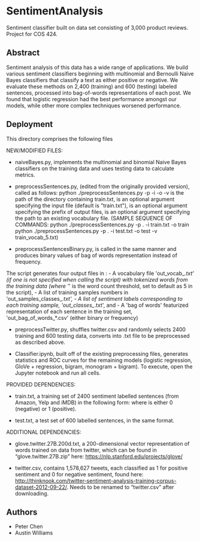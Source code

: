 # SentimentAnalysis
Sentiment classifier built on data set consisting of 3,000 product reviews. Project for COS 424.

Abstract
----------------------------------------------
Sentiment analysis of this data has a wide range of applications. We build various sentiment classifiers beginning with multinomial and Bernoulli Naive Bayes classifiers that classify a text as either positive or negative. We evaluate these methods on 2,400 (training) and 600 (testing) labeled sentences, processed into bag-of-words representations of each post. We found that logistic regression had the best performance amongst our models, while other more complex techniques worsened performance.

Deployment
----------------------------------------------
This directory comprises the following files

NEW/MODIFIED FILES:

- naiveBayes.py, implements the multinomial and binomial Naive Bayes classifiers on
the training data and uses testing data to calculate metrics.

- preprocessSentences.py, (edited from the originally provided version), called as follows: 
	python ./preprocessSentences.py -p <data> -i <in> -o <out> -v <vocab>
<data> is the path of the directory containing train.txt,
<in> is an optional argument specifying the input file (default is "train.txt"),
<out> is an optional argument specifying the prefix of output files, 
<vocab> is an optional argument specifying the path to an existing 
vocabulary file. 
(SAMPLE SEQUENCE OF COMMANDS:
python ./preprocessSentences.py -p . -i train.txt -o train
python ./preprocessSentences.py -p . -i test.txt -o test -v train_vocab_5.txt)

- preprocessSentencesBinary.py, is called in the same manner and produces binary
values of bag of words representation instead of frequency.

The script generates four output files in <data>: 
	- A vocabulary file 'out_vocab_*.txt’ (if one is not specified 
when calling the script) with tokenized words from the training data 
(where '*' is the word count threshold, set to default as 5 in the 
script), 
	- A list of training samples numbers in 
'out_samples_classes_*.txt',
	- A list of sentiment labels corresponding to each training 
sample, 'out_classes_*.txt', and
	- A 'bag of words' featurized representation of each sentence in 
the training set, 'out_bag_of_words_*.csv' (either binary or frequency)

- preprocessTwitter.py, shuffles twitter.csv and randomly selects 2400 training and 
600 testing data, converts into .txt file to be preprocessed as described above.

- Classifier.ipynb, built off of the existing preprocessing files, generates statistics and ROC curves for the remaining models (logistic regression, GloVe + regression, bigram, monogram + bigram). To execute, open the Jupyter notebook and run all cells. 


PROVIDED DEPENDENCIES:

- train.txt, a training set of 2400 sentiment labelled sentences 
(from Amazon, Yelp and iMDB) in the following form:
<sample num>	<sentence> 	<sentiment> 
where <sentiment> is either 0 (negative) or 1 (positive).

- test.txt, a test set of 600 labelled sentences, in the same format.


ADDITIONAL DEPENDENCIES:

- glove.twitter.27B.200d.txt, a 200-dimensional vector representation of words trained on data from twitter, which can be found in “glove.twitter.27B.zip” here: https://nlp.stanford.edu/projects/glove/

- twitter.csv, contains 1,578,627 tweets, each classified as 1 for positive sentiment and 0 for negative sentiment, found here: http://thinknook.com/twitter-sentiment-analysis-training-corpus-dataset-2012-09-22/. Needs to be renamed to “twitter.csv” after downloading.

Authors
----------------------------------------------
- Peter Chen
- Austin Williams
